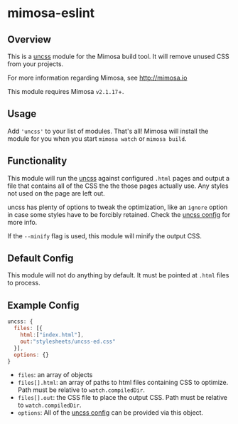 mimosa-eslint
===========

## Overview

This is a [uncss](https://github.com/giakki/uncss) module for the Mimosa build tool. It will remove unused CSS from your projects.

For more information regarding Mimosa, see http://mimosa.io

This module requires Mimosa `v2.1.17`+.

## Usage

Add `'uncss'` to your list of modules.  That's all!  Mimosa will install the module for you when you start `mimosa watch` or `mimosa build`.

## Functionality

This module will run the [uncss](https://github.com/giakki/uncss) against configured `.html` pages and output a file that contains all of the CSS the the those pages actually use.  Any styles not used on the page are left out.

uncss has plenty of options to tweak the optimization, like an `ignore` option in case some styles have to be forcibly retained.  Check the [uncss config](https://github.com/giakki/uncss#from-the-command-line) for more info.

If the `--minify` flag is used, this module will minify the output CSS.

## Default Config

This module will not do anything by default.  It must be pointed at `.html` files to process.

## Example Config

```javascript
uncss: {
  files: [{
    html:["index.html"],
    out:"stylesheets/uncss-ed.css"
  }],
  options: {}
}
```

* `files`: an array of objects
* `files[].html`: an array of paths to html files containing CSS to optimize.  Path must be relative to `watch.compiledDir`.
* `files[].out`: the CSS file to place the output CSS. Path must be relative to `watch.compiledDir`.
* `options`: All of the [uncss config](https://github.com/giakki/uncss#from-the-command-line) can be provided via this object.
